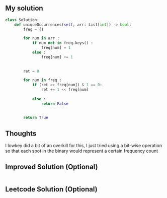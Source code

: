 ## My solution

```python
class Solution:
    def uniqueOccurrences(self, arr: List[int]) -> bool:
        freq = {}

        for num in arr :
            if num not in freq.keys() :
                freq[num] = 1
            else :
                freq[num] += 1
            
        
        ret = 0 

        for num in freq :
            if (ret >> freq[num]) & 1 == 0:
                ret += 1 << freq[num]
            
            else :
                return False
            
        
        return True
```

## Thoughts
I lowkey did a bit of an overkill for this, I just tried using a bit-wise operation so that each spot in the binary would represent a certain frequency count

## Improved Solution (Optional)

```python

```

## Leetcode Solution (Optional)

```python

```